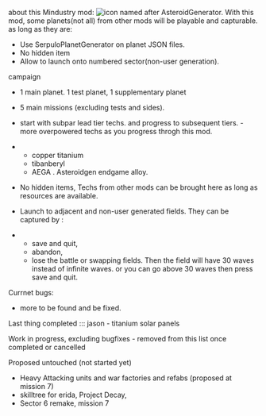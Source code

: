
about this Mindustry mod:
![icon](https://github.com/chinhonnang0000/asteroidgen/blob/main/images/copper_is_scarce.png)
named after AsteroidGenerator. 
With this mod, some planets(not all) from other mods will be playable and capturable. as long as they are:
- Use SerpuloPlanetGenerator on planet JSON files. 
- No hidden item
- Allow to launch onto numbered sector(non-user generation).

campaign
- 1 main planet. 1 test planet, 1 supplementary planet
- 5 main missions (excluding tests and sides). 
- start with subpar lead tier techs.  and progress to subsequent tiers. - more overpowered techs as you progress throgh this mod.
- - copper titanium 
  - tibanberyl
  - AEGA . Asteroidgen endgame alloy. 

- No hidden items, Techs from other mods can be brought here as long as resources are available.
- Launch to adjacent and non-user generated fields. They can be captured by :
- - save and quit,
  - abandon,
  - lose the battle or swapping fields.
  Then the field will have 30 waves instead of infinite waves.
  or you can go above 30 waves then press save and quit.

Currnet bugs: 
- more to be found and be fixed. 

Last thing completed ::: jason - titanium solar panels

Work in progress, excluding bugfixes - removed from this list once completed or cancelled 

Proposed untouched (not started yet)
- Heavy Attacking units and war factories and refabs (proposed at mission 7)
- skilltree for erida, Project Decay,
- Sector 6 remake, mission 7  

